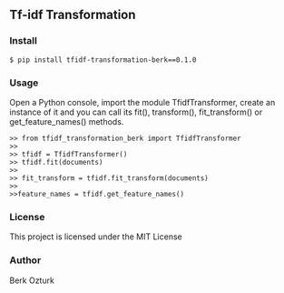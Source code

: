 ## Tf-idf Transformation


###  Install

```
$ pip install tfidf-transformation-berk==0.1.0
```


### Usage

Open a Python console, import the module TfidfTransformer, create an instance of it and you can call its fit(), transform(), fit_transform() or get_feature_names() methods.

```
>> from tfidf_transformation_berk import TfidfTransformer
>>
>> tfidf = TfidfTransformer()
>> tfidf.fit(documents)
>>
>> fit_transform = tfidf.fit_transform(documents)
>> 
>>feature_names = tfidf.get_feature_names()
```


### License

This project is licensed under the MIT License


### Author

Berk Ozturk